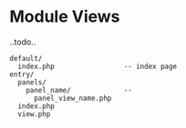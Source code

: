 # Module Views


..todo..


```
default/
  index.php                 -- index page
entry/
  panels/
    panel_name/             -- 
      panel_view_name.php
  index.php
  view.php
```
